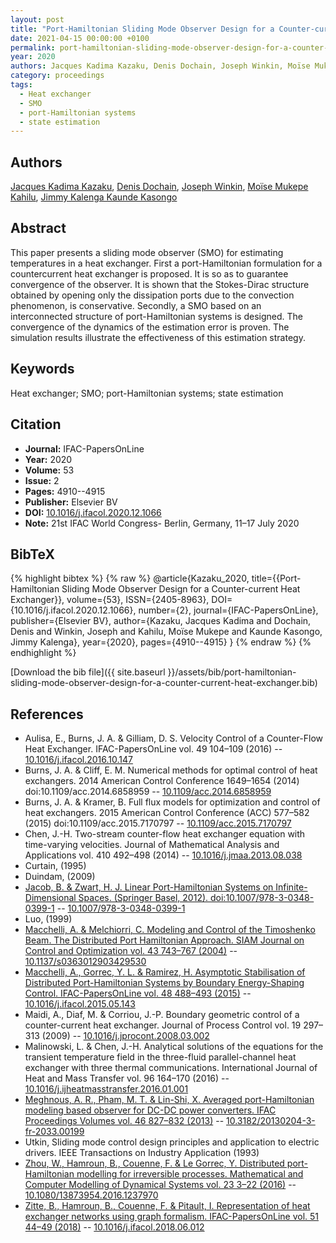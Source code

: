 ```yaml
---
layout: post
title: "Port-Hamiltonian Sliding Mode Observer Design for a Counter-current Heat Exchanger"
date: 2021-04-15 00:00:00 +0100
permalink: port-hamiltonian-sliding-mode-observer-design-for-a-counter-current-heat-exchanger
year: 2020
authors: Jacques Kadima Kazaku, Denis Dochain, Joseph Winkin, Moïse Mukepe Kahilu, Jimmy Kalenga Kaunde Kasongo
category: proceedings
tags:
  - Heat exchanger
  - SMO
  - port-Hamiltonian systems
  - state estimation
---
```

 
## Authors
[Jacques Kadima Kazaku](authors/jacques-kadima-kazaku), [Denis Dochain](authors/denis-dochain), [Joseph Winkin](authors/joseph-j-winkin), [Moïse Mukepe Kahilu](authors/moise-mukepe-kahilu), [Jimmy Kalenga Kaunde Kasongo](authors/jimmy-kalenga-kaunde-kasongo)
 
## Abstract
This paper presents a sliding mode observer (SMO) for estimating temperatures in a heat exchanger. First a port-Hamiltonian formulation for a countercurrent heat exchanger is proposed. It is so as to guarantee convergence of the observer. It is shown that the Stokes-Dirac structure obtained by opening only the dissipation ports due to the convection phenomenon, is conservative. Secondly, a SMO based on an interconnected structure of port-Hamiltonian systems is designed. The convergence of the dynamics of the estimation error is proven. The simulation results illustrate the effectiveness of this estimation strategy.
 
## Keywords
Heat exchanger; SMO; port-Hamiltonian systems; state estimation
 
## Citation
- **Journal:** IFAC-PapersOnLine
- **Year:** 2020
- **Volume:** 53
- **Issue:** 2
- **Pages:** 4910--4915
- **Publisher:** Elsevier BV
- **DOI:** [10.1016/j.ifacol.2020.12.1066](https://doi.org/10.1016/j.ifacol.2020.12.1066)
- **Note:** 21st IFAC World Congress- Berlin, Germany, 11–17 July 2020
 
## BibTeX
{% highlight bibtex %}
{% raw %}
@article{Kazaku_2020,
  title={{Port-Hamiltonian Sliding Mode Observer Design for a Counter-current Heat Exchanger}},
  volume={53},
  ISSN={2405-8963},
  DOI={10.1016/j.ifacol.2020.12.1066},
  number={2},
  journal={IFAC-PapersOnLine},
  publisher={Elsevier BV},
  author={Kazaku, Jacques Kadima and Dochain, Denis and Winkin, Joseph and Kahilu, Moïse Mukepe and Kaunde Kasongo, Jimmy Kalenga},
  year={2020},
  pages={4910--4915}
}
{% endraw %}
{% endhighlight %}
 
[Download the bib file]({{ site.baseurl }}/assets/bib/port-hamiltonian-sliding-mode-observer-design-for-a-counter-current-heat-exchanger.bib)
 
## References
- Aulisa, E., Burns, J. A. & Gilliam, D. S. Velocity Control of a Counter-Flow Heat Exchanger. IFAC-PapersOnLine vol. 49 104–109 (2016) -- [10.1016/j.ifacol.2016.10.147](https://doi.org/10.1016/j.ifacol.2016.10.147)
- Burns, J. A. & Cliff, E. M. Numerical methods for optimal control of heat exchangers. 2014 American Control Conference 1649–1654 (2014) doi:10.1109/acc.2014.6858959 -- [10.1109/acc.2014.6858959](https://doi.org/10.1109/acc.2014.6858959)
- Burns, J. A. & Kramer, B. Full flux models for optimization and control of heat exchangers. 2015 American Control Conference (ACC) 577–582 (2015) doi:10.1109/acc.2015.7170797 -- [10.1109/acc.2015.7170797](https://doi.org/10.1109/acc.2015.7170797)
- Chen, J.-H. Two-stream counter-flow heat exchanger equation with time-varying velocities. Journal of Mathematical Analysis and Applications vol. 410 492–498 (2014) -- [10.1016/j.jmaa.2013.08.038](https://doi.org/10.1016/j.jmaa.2013.08.038)
- Curtain, (1995)
- Duindam, (2009)
- [Jacob, B. & Zwart, H. J. Linear Port-Hamiltonian Systems on Infinite-Dimensional Spaces. (Springer Basel, 2012). doi:10.1007/978-3-0348-0399-1](linear-port-hamiltonian-systems-on-infinite-dimensional-spaces) -- [10.1007/978-3-0348-0399-1](https://doi.org/10.1007/978-3-0348-0399-1)
- Luo, (1999)
- [Macchelli, A. & Melchiorri, C. Modeling and Control of the Timoshenko Beam. The Distributed Port Hamiltonian Approach. SIAM Journal on Control and Optimization vol. 43 743–767 (2004)](modeling-and-control-of-the-timoshenko-beam-the-distributed-port-hamiltonian-approach) -- [10.1137/s0363012903429530](https://doi.org/10.1137/s0363012903429530)
- [Macchelli, A., Gorrec, Y. L. & Ramirez, H. Asymptotic Stabilisation of Distributed Port-Hamiltonian Systems by Boundary Energy-Shaping Control. IFAC-PapersOnLine vol. 48 488–493 (2015)](asymptotic-stabilisation-of-distributed-port-hamiltonian-systems-by-boundary-energy-shaping-control) -- [10.1016/j.ifacol.2015.05.143](https://doi.org/10.1016/j.ifacol.2015.05.143)
- Maidi, A., Diaf, M. & Corriou, J.-P. Boundary geometric control of a counter-current heat exchanger. Journal of Process Control vol. 19 297–313 (2009) -- [10.1016/j.jprocont.2008.03.002](https://doi.org/10.1016/j.jprocont.2008.03.002)
- Malinowski, L. & Chen, J.-H. Analytical solutions of the equations for the transient temperature field in the three-fluid parallel-channel heat exchanger with three thermal communications. International Journal of Heat and Mass Transfer vol. 96 164–170 (2016) -- [10.1016/j.ijheatmasstransfer.2016.01.001](https://doi.org/10.1016/j.ijheatmasstransfer.2016.01.001)
- [Meghnous, A. R., Pham, M. T. & Lin-Shi, X. Averaged port-Hamiltonian modeling based observer for DC-DC power converters. IFAC Proceedings Volumes vol. 46 827–832 (2013)](averaged-port-hamiltonian-modeling-based-observer-for-dc-dc-power-converters) -- [10.3182/20130204-3-fr-2033.00199](https://doi.org/10.3182/20130204-3-fr-2033.00199)
- Utkin, Sliding mode control design principles and application to electric drivers. IEEE Transactions on Industry Application (1993)
- [Zhou, W., Hamroun, B., Couenne, F. & Le Gorrec, Y. Distributed port-Hamiltonian modelling for irreversible processes. Mathematical and Computer Modelling of Dynamical Systems vol. 23 3–22 (2016)](distributed-port-hamiltonian-modelling-for-irreversible-processes) -- [10.1080/13873954.2016.1237970](https://doi.org/10.1080/13873954.2016.1237970)
- [Zitte, B., Hamroun, B., Couenne, F. & Pitault, I. Representation of heat exchanger networks using graph formalism. IFAC-PapersOnLine vol. 51 44–49 (2018)](representation-of-heat-exchanger-networks-using-graph-formalism) -- [10.1016/j.ifacol.2018.06.012](https://doi.org/10.1016/j.ifacol.2018.06.012)

